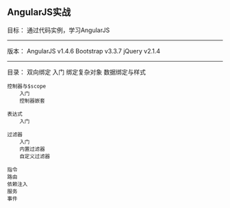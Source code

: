 AngularJS实战
-----------------------------------------------------------------------
目标：
    通过代码实例，学习AngularJS

-----------------------------------------------------------------------
版本：
    AngularJS v1.4.6
    Bootstrap v3.3.7
    jQuery v2.1.4

-----------------------------------------------------------------------    
目录：
    双向绑定
        入门
        绑定复杂对象
        数据绑定与样式
        
    控制器与$scope
        入门
        控制器嵌套

    表达式
        入门

    过滤器
        入门
        内置过滤器
        自定义过滤器
        
    指令
    路由
    依赖注入
    服务
    事件




